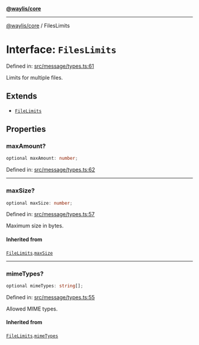 [**@waylis/core**](../index.md)

***

[@waylis/core](../index.md) / FilesLimits

# Interface: `FilesLimits`

Defined in: [src/message/types.ts:61](https://github.com/waylis/core/blob/cf814abeb0d255c46b018529492ef3597811d428/src/message/types.ts#L61)

Limits for multiple files.

## Extends

- [`FileLimits`](FileLimits.md)

## Properties

### maxAmount?

```ts
optional maxAmount: number;
```

Defined in: [src/message/types.ts:62](https://github.com/waylis/core/blob/cf814abeb0d255c46b018529492ef3597811d428/src/message/types.ts#L62)

***

### maxSize?

```ts
optional maxSize: number;
```

Defined in: [src/message/types.ts:57](https://github.com/waylis/core/blob/cf814abeb0d255c46b018529492ef3597811d428/src/message/types.ts#L57)

Maximum size in bytes.

#### Inherited from

[`FileLimits`](FileLimits.md).[`maxSize`](FileLimits.md#maxsize)

***

### mimeTypes?

```ts
optional mimeTypes: string[];
```

Defined in: [src/message/types.ts:55](https://github.com/waylis/core/blob/cf814abeb0d255c46b018529492ef3597811d428/src/message/types.ts#L55)

Allowed MIME types.

#### Inherited from

[`FileLimits`](FileLimits.md).[`mimeTypes`](FileLimits.md#mimetypes)
